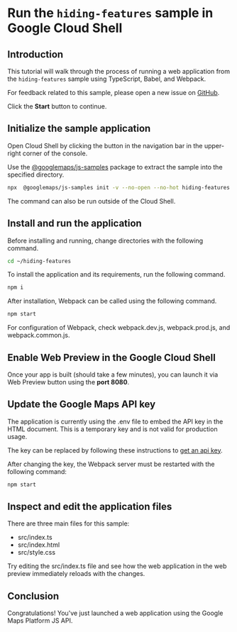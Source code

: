# Run the `hiding-features` sample in Google Cloud Shell

<walkthrough-tutorial-duration duration="10"/>

## Introduction

This tutorial will walk through the process of running a web application from
the `hiding-features` sample using TypeScript, Babel, and Webpack.

For feedback related to this sample, please open a new issue on
[GitHub](https://github.com/googlemaps/js-samples/issues).

Click the **Start** button to continue.

## Initialize the sample application

Open Cloud Shell by clicking the
<walkthrough-cloud-shell-icon></walkthrough-cloud-shell-icon> button in the
navigation bar in the upper-right corner of the console.

Use the [@googlemaps/js-samples](https://www.npmjs.com/package/@googlemaps/js-samples) package to
extract the sample into the specified directory.

```bash
npx  @googlemaps/js-samples init -v --no-open --no-hot hiding-features ~/hiding-features
```

The command can also be run outside of the Cloud Shell.

## Install and run the application

Before installing and running, change directories with the following command.

```bash
cd ~/hiding-features
```

To install the application and its requirements, run the following command.

```bash
npm i
```

After installation, Webpack can be called using the following command.

```bash
npm start
```

For configuration of Webpack, check
<walkthrough-editor-open-file filePath="hiding-features/webpack.dev.js">webpack.dev.js</walkthrough-editor-open-file>,
<walkthrough-editor-open-file filePath="hiding-features/webpack.prod.js">webpack.prod.js</walkthrough-editor-open-file>,
and
<walkthrough-editor-open-file filePath="hiding-features/webpack.common.js">webpack.common.js</walkthrough-editor-open-file>.

## Enable Web Preview in the Google Cloud Shell

Once your app is built (should take a few minutes), you can launch it via
<walkthrough-spotlight-pointer target="cloudshell" spotlightId="devshell-web-preview-button">Web
Preview button</walkthrough-spotlight-pointer> using the **port 8080**.

## Update the Google Maps API key

The application is currently using the
<walkthrough-editor-open-file filePath="hiding-features/.env">.env</walkthrough-editor-open-file>
file to embed the API key in the HTML document. This is a temporary key and is
not valid for production usage.

The key can be replaced by following these instructions to
[get an api key](https://developers.google.com/maps/documentation/javascript/get-api-key).

After changing the key, the Webpack server must be restarted with the following
command:

```bash
npm start
```

## Inspect and edit the application files

There are three main files for this sample:

*   <walkthrough-editor-open-file filePath="hiding-features/src/index.ts">src/index.ts</walkthrough-editor-open-file>
*   <walkthrough-editor-open-file filePath="hiding-features/src/index.html">src/index.html</walkthrough-editor-open-file>
*   <walkthrough-editor-open-file filePath="hiding-features/src/style.css">src/style.css</walkthrough-editor-open-file>

Try editing the <walkthrough-editor-open-file filePath="hiding-features/src/index.ts">src/index.ts</walkthrough-editor-open-file> file and see how the web application in the web preview immediately reloads with the changes.

## Conclusion

<walkthrough-conclusion-trophy></walkthrough-conclusion-trophy>

Congratulations! You've just launched a web application using the Google Maps
Platform JS API.
